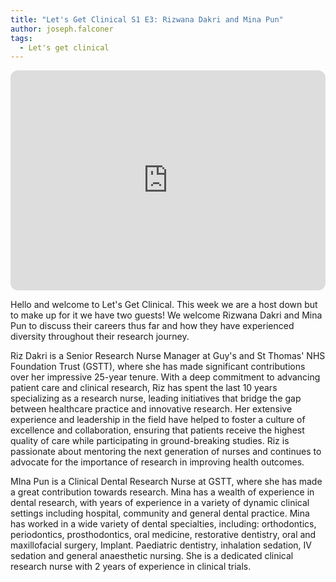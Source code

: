 ```yaml
---
title: "Let's Get Clinical S1 E3: Rizwana Dakri and Mina Pun"
author: joseph.falconer
tags: 
  - Let's get clinical
---
```

<!-- excerpt start -->
<iframe style="border-radius:12px" src="https://open.spotify.com/embed/episode/0CFokzJ5n20JD8J7jonLI8?utm_source=generator" width="100%" height="352" frameBorder="0" allowfullscreen="" allow="autoplay; clipboard-write; encrypted-media; fullscreen; picture-in-picture" loading="lazy"></iframe>
<!--excerpt end -->

Hello and welcome to Let's Get Clinical. This week we are a host down but to make up for it we have two guests! We welcome Rizwana Dakri and Mina Pun to discuss their careers thus far and how they have experienced diversity throughout their research journey.




Riz Dakri is a Senior Research Nurse Manager at Guy's and St Thomas' NHS Foundation Trust (GSTT), where she has made significant contributions over her impressive 25-year tenure. With a deep commitment to advancing patient care and clinical research, Riz has spent the last 10 years specializing as a research nurse, leading initiatives that bridge the gap between healthcare practice and innovative research. Her extensive experience and leadership in the field have helped to foster a culture of excellence and collaboration, ensuring that patients receive the highest quality of care while participating in ground-breaking studies. Riz is passionate about mentoring the next generation of nurses and continues to advocate for the importance of research in improving health outcomes.





MIna Pun is a Clinical Dental Research Nurse at GSTT, where she has made a great contribution towards research. Mina has a wealth of experience in dental research, with years of experience in a variety of dynamic clinical settings including hospital, community and general dental practice. Mina has worked in a wide variety of dental specialties, including: orthodontics, periodontics, prosthodontics, oral medicine, restorative dentistry, oral and maxillofacial surgery, Implant. Paediatric dentistry, inhalation sedation, IV sedation and general anaesthetic nursing. She is a dedicated clinical research nurse with 2 years of experience in clinical trials.
